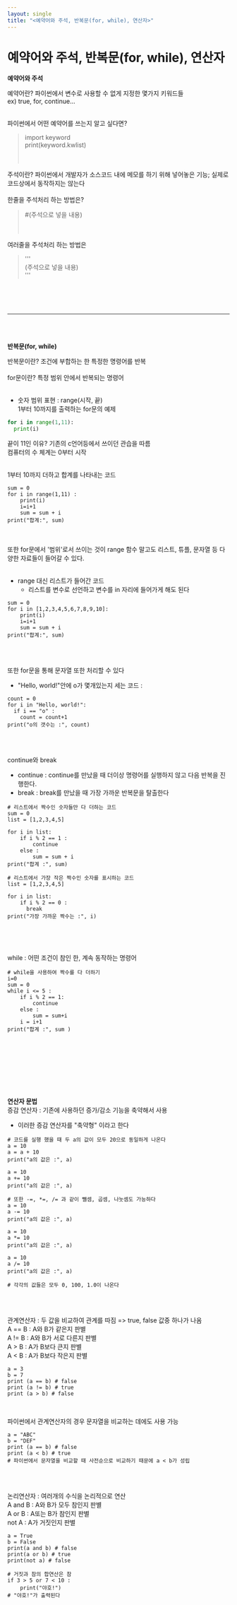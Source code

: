 ```yaml
---
layout: single
title: "<예약어와 주석, 반복문(for, while), 연산자>"
---
```


# 예약어와 주석, 반복문(for, while), 연산자

**예약어와 주석**   

예약어란? 파이썬에서 변수로 사용할 수 없게 지정한 몇가지 키워드들<br/>
ex) true, for, continue...<br/><br/>

파이썬에서 어떤 예약어를 쓰는지 알고 싶다면?
> import keyword   
> print(keyword.kwlist)   
<br/><br/>

주석이란? 파이썬에서 개발자가 소스코드 내에 메모를 하기 위해 넣어놓은 기능; 실제로 코드상에서 동작하지는 않는다<br/><br/>
한줄을 주석처리 하는 방법은?<br/>
> #(주석으로 넣을 내용)     
<br/><br/>

여러줄을 주석처리 하는 방법은   
> '''   
> (주석으로 넣을 내용)  
> '''      
<br/>
<br/><br/>

---
<br/><br/>

**반복문(for, while)**   

반복문이란? 조건에 부합하는 한 특정한 명령어를 반복<br/><br/>
for문이란? 특정 범위 안에서 반복되는 명령어<br/><br/>

* 숫자 범위 표현 : range(시작, 끝)<br/>1부터 10까지를 출력하는 for문의 예제   

```python
for i in range(1,11):
  print(i)
```
   
끝이 11인 이유? 기존의 c언어등에서 쓰이던 관습을 따름<br/>
컴퓨터의 수 체계는 0부터 시작<br/><br/>
  
1부터 10까지 더하고 합계를 나타내는 코드<br/>

```python3
sum = 0
for i in range(1,11) :
	print(i)
	i=i+1
	sum = sum + i
print("합계:", sum)
```
<br/><br/>
또한 for문에서 '범위'로서 쓰이는 것이 range 함수 말고도 리스트, 튜플, 문자열 등 다양한 자료들이 들어갈 수 있다.<br/><br/>
* range 대신 리스트가 들어간 코드
  * 리스트를 변수로 선언하고 변수를 in 자리에 들어가게 해도 된다 
```python3
sum = 0
for i in [1,2,3,4,5,6,7,8,9,10]:
	print(i)
	i=i+1
	sum = sum + i
print("합계:", sum)
```

<br/><br/>

또한 for문을 통해 문자열 또한 처리할 수 있다  
* "Hello, world!"안에 o가 몇개있는지 세는 코드 :

```python3
count = 0
for i in "Hello, world!":
  if i == "o" :
    count = count+1
print("o의 갯수는 :", count)
```
<br/><br/>

continue와 break
* continue : continue를 만났을 때 더이상 명령어를 실행하지 않고 다음 반복을 진행한다.
* break : break를 만났을 때 가장 가까운 반복문을 탈출한다
```python3
# 리스트에서 짝수인 숫자들만 다 더하는 코드
sum = 0
list = [1,2,3,4,5]

for i in list:
	if i % 2 == 1 :
		continue
	else :
		sum = sum + i
print("합계 :", sum)
```
```python3
# 리스트에서 가장 작은 짝수인 숫자를 표시하는 코드
list = [1,2,3,4,5]

for i in list:
	if i % 2 == 0 :
	  break
print("가장 가까운 짝수는 :", i)
	
```

<br/><br/>

while : 어떤 조건이 참인 한, 계속 동작하는 명령어
```python3
# while을 사용하여 짝수를 다 더하기
i=0
sum = 0
while i <= 5 :
	if i % 2 == 1:
		continue
	else :
		sum = sum+i
	i = i+1
print("합계 :", sum )
```

<br/><br/>
---
<br/><br/>

**연산자 문법**  
증감 연산자 : 기존에 사용하던 증가/감소 기능을 축약해서 사용
* 이러한 증감 연산자를 "축약형" 이라고 한다

```python3
# 코드를 실행 했을 때 두 a의 값이 모두 20으로 동일하게 나온다
a = 10
a = a + 10
print("a의 값은 :", a)
 
a = 10
a += 10
print("a의 값은 :", a)
```


```python3
# 또한 -=, *=, /= 과 같이 뺄셈, 곱셈, 나눗셈도 가능하다
a = 10
a -= 10
print("a의 값은 :", a)

a = 10
a *= 10
print("a의 값은 :", a)

a = 10
a /= 10
print("a의 값은 :", a)

# 각각의 값들은 모두 0, 100, 1.0이 나온다
```

<br/><br/>

관계연산자 : 두 값을 비교하여 관계를 따짐 => true, false 값중 하나가 나옴  
A == B : A와 B가 같은지 판별  
A != B : A와 B가 서로 다른지 판별  
A > B : A가 B보다 큰지 판별  
A < B : A가 B보다 작은지 판별  

```python3
a = 3
b = 7
print (a == b) # false
print (a != b) # true
print (a > b) # false
```

<br/>

파이썬에서 관계연산자의 경우 문자열을 비교하는 데에도 사용 가능
```python3
a = "ABC"
b = "DEF"
print (a == b) # false
print (a < b) # true
# 파이썬에서 문자열을 비교할 때 사전순으로 비교하기 때문에 a < b가 성립
```

<br/><br/>

논리연산자 : 여러개의 수식을 논리적으로 연산  
A and B : A와 B가 모두 참인지 판별  
A or B : A또는 B가 참인지 판별  
not A : A가 거짓인지 판별  

```python3
a = True
b = False
print(a and b) # false
print(a or b) # true
print(not a) # false
```

```python3
# 거짓과 참의 합연산은 참
if 3 > 5 or 7 < 10 :
	print("야호!")
# "야호!"가 출력된다
```
